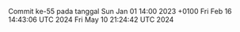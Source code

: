 Commit ke-55 pada tanggal Sun Jan 01 14:00 2023 +0100
Fri Feb 16 14:43:06 UTC 2024
Fri May 10 21:24:42 UTC 2024
